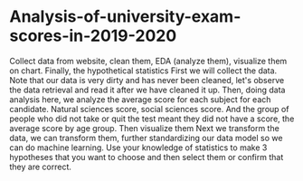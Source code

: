 # Analysis-of-university-exam-scores-in-2019-2020
Collect data from website, clean them, EDA (analyze them), visualize them on chart. Finally, the hypothetical statistics
First we will collect the data. Note that our data is very dirty and has never been cleaned, let's observe the data retrieval and read it after we have cleaned it up. Then, doing data analysis here, we analyze the average score for each subject for each candidate. Natural sciences score, social sciences score. And the group of people who did not take or quit the test meant they did not have a score, the average score by age group. Then visualize them
Next we transform the data, we can transform them, further standardizing our data model so we can do machine learning.
Use your knowledge of statistics to make 3 hypotheses that you want to choose and then select them or confirm that they are correct.
